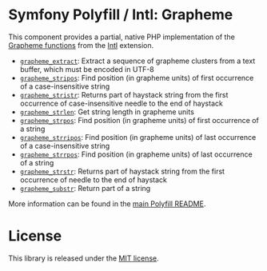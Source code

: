 Symfony Polyfill / Intl: Grapheme
=================================

This component provides a partial, native PHP implementation of the
[Grapheme functions](http://php.net/manual/en/ref.intl.grapheme.php) from the
[Intl](http://php.net/intl) extension.

- [`grapheme_extract`](http://php.net/grapheme_extract): Extract a sequence of grapheme
  clusters from a text buffer, which must be encoded in UTF-8
- [`grapheme_stripos`](http://php.net/grapheme_stripos): Find position (in grapheme units)
  of first occurrence of a case-insensitive string
- [`grapheme_stristr`](http://php.net/grapheme_stristr): Returns part of haystack string
  from the first occurrence of case-insensitive needle to the end of haystack
- [`grapheme_strlen`](http://php.net/grapheme_strlen): Get string length in grapheme units
- [`grapheme_strpos`](http://php.net/grapheme_strpos): Find position (in grapheme units)
  of first occurrence of a string
- [`grapheme_strripos`](http://php.net/grapheme_strripos): Find position (in grapheme units)
  of last occurrence of a case-insensitive string
- [`grapheme_strrpos`](http://php.net/grapheme_strrpos): Find position (in grapheme units)
  of last occurrence of a string
- [`grapheme_strstr`](http://php.net/grapheme_strstr): Returns part of haystack string from
  the first occurrence of needle to the end of haystack
- [`grapheme_substr`](http://php.net/grapheme_substr): Return part of a string

More information can be found in the
[main Polyfill README](https://github.com/symfony/polyfill/blob/master/README.md).

License
=======

This library is released under the [MIT license](LICENSE).

